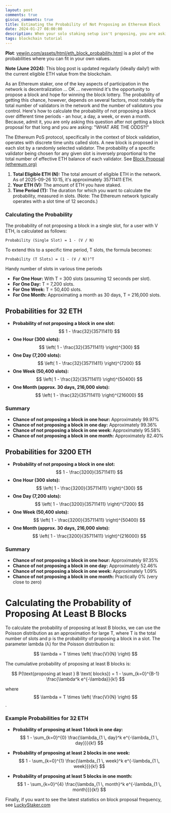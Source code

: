 ```yaml
---
layout: post
comments: true
giscus_comments: true
title: Estimating the Probability of Not Proposing an Ethereum Block
date: 2024-01-27 08:00:00
description: When your solo staking setup isn't proposing, you are asking "WHAT ARE THE ODDS?!"
tags: blockchain tutorial
---
```


**Plot**: [yewjin.com/assets/html/eth_block_probability.html](https://www.yewjin.com/assets/html/eth_block_probability.html) is a plot of the probabilities where you can fit in your own values.

**Note (June 2024)**: This blog post is updated regularly (ideally daily!) with the current eligible ETH value from the blockchain.

As an Ethereum staker, one of the key aspects of participation in the network is decentralization ... OK ... nevermind it's the opportunity to propose a block and hope for winning the block lottery. The probability of getting this chance, however, depends on several factors, most notably the total number of validators in the network and the number of validators you control. Here's how to calculate the probability of not proposing a block over different time periods - an hour, a day, a week, or even a month. Because, admit it, you are only asking this question after not getting a block proposal for that long and you are asking: "WHAT ARE THE ODDS?!"

The Ethereum PoS protocol, specifically in the context of block validation, operates with discrete time units called slots. A new block is proposed in each slot by a randomly selected validator. The probability of a specific validator being chosen for any given slot is inversely proportional to the total number of effective ETH balance of each validator. See [Block Proposal (ethereum.org)](https://ethereum.org/en/developers/docs/consensus-mechanisms/pos/block-proposal/)

1. **Total Eligible ETH (N):** The total amount of eligible ETH in the network. As of 2025-09-26 10:15, it's approximately 35711411 ETH.
2. **Your ETH (V):** The amount of ETH you have staked.
3. **Time Period (T):** The duration for which you want to calculate the probability, measured in slots. (Note: The Ethereum network typically operates with a slot time of 12 seconds.)

### Calculating the Probability

The probability of not proposing a block in a single slot, for a user with V ETH, is calculated as follows:

```
Probability (Single Slot) = 1 - (V / N)
```

To extend this to a specific time period, T slots, the formula becomes:

```
Probability (T Slots) = (1 - (V / N))^T
```

Handy number of slots in various time periods

- **For One Hour:** With T = 300 slots (assuming 12 seconds per slot).
- **For One Day:** T = 7,200 slots.
- **For One Week:** T = 50,400 slots.
- **For One Month:** Approximating a month as 30 days, T = 216,000 slots.

## Probabilities for 32 ETH

- **Probability of not proposing a block in one slot:** $$ 1 - \frac{32}{35711411} $$
- **One Hour (300 slots):** $$ \left( 1 - \frac{32}{35711411} \right)^{300} $$
- **One Day (7,200 slots):** $$ \left( 1 - \frac{32}{35711411} \right)^{7200} $$
- **One Week (50,400 slots):** $$ \left( 1 - \frac{32}{35711411} \right)^{50400} $$
- **One Month (approx. 30 days, 216,000 slots):** $$ \left( 1 - \frac{32}{35711411} \right)^{216000} $$

### Summary

- **Chance of not proposing a block in one hour:** Approximately 99.97%
- **Chance of not proposing a block in one day:** Approximately 99.36%
- **Chance of not proposing a block in one week:** Approximately 95.58%
- **Chance of not proposing a block in one month:** Approximately 82.40%

## Probabilities for 3200 ETH

- **Probability of not proposing a block in one slot:** $$ 1 - \frac{3200}{35711411} $$
- **One Hour (300 slots):** $$ \left( 1 - \frac{3200}{35711411} \right)^{300} $$
- **One Day (7,200 slots):** $$ \left( 1 - \frac{3200}{35711411} \right)^{7200} $$
- **One Week (50,400 slots):** $$ \left( 1 - \frac{3200}{35711411} \right)^{50400} $$
- **One Month (approx. 30 days, 216,000 slots):** $$ \left( 1 - \frac{3200}{35711411} \right)^{216000} $$

### Summary

- **Chance of not proposing a block in one hour:** Approximately 97.35%
- **Chance of not proposing a block in one day:** Approximately 52.46%
- **Chance of not proposing a block in one week:** Approximately 1.09%
- **Chance of not proposing a block in one month:** Practically 0% (very close to zero)

# Calculating the Probability of Proposing At Least B Blocks

To calculate the probability of proposing at least B blocks, we can use the Poisson distribution as an approximation for large T, where T is the total number of slots and p is the probability of proposing a block in a slot. The parameter lambda (λ) for the Poisson distribution is:

$$ \lambda = T \times \left( \frac{V}{N} \right) $$

The cumulative probability of proposing at least B blocks is:

<!-- prettier-ignore -->
$$ P(\text{proposing at least } B \text{ blocks}) = 1 - \sum_{k=0}^{B-1} \frac{\lambda^k e^{-\lambda}}{k!} $$

where $$ \lambda = T \times \left( \frac{V}{N} \right) $$.

### Example Probabilities for 32 ETH

<!-- prettier-ignore -->
- **Probability of proposing at least 1 block in one day:** $$ 1 - \sum_{k=0}^{0} \frac{\lambda_{1 \, day}^k e^{-\lambda_{1 \, day}}}{k!} $$
<!-- prettier-ignore -->
- **Probability of proposing at least 2 blocks in one week:** $$ 1 - \sum_{k=0}^{1} \frac{\lambda_{1 \, week}^k e^{-\lambda_{1 \, week}}}{k!} $$
<!-- prettier-ignore -->
- **Probability of proposing at least 5 blocks in one month:** $$ 1 - \sum_{k=0}^{4} \frac{\lambda_{1 \, month}^k e^{-\lambda_{1 \, month}}}{k!} $$

Finally, if you want to see the latest statistics on block proposal frequency, see [LuckyStaker.com](https://luckystaker.com/home/)
